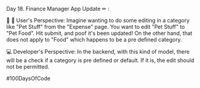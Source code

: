 Day 18. Finance Manager App Update ✏ :  
  
👨 👩 User's Perspective: Imagine wanting to do some editing in a category like "Pet Stuff" from the "Expense" page. You want to edit "Pet Stuff" to "Pet Food". Hit submit, and poof it's been updated! On the other hand, that does not apply to "Food" which happens to be a pre defined category.  
  
💻 Developer's Perspective: In the backend, with this kind of model, there will be a check if a category is pre defined or default. If it is, the edit should not be permitted.  
  
#100DaysOfCode